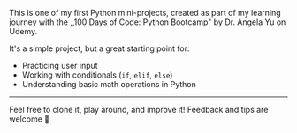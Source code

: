 This is one of my first Python mini-projects, created as part of my learning journey with the ,,100 Days of Code: Python Bootcamp" by Dr. Angela Yu on Udemy.

It's a simple project, but a great starting point for:
- Practicing user input
- Working with conditionals (`if`, `elif`, `else`)
- Understanding basic math operations in Python

---

Feel free to clone it, play around, and improve it! Feedback and tips are welcome 🙌
